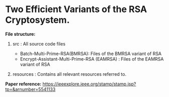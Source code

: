 # Two Efficient Variants of the RSA Cryptosystem.

**File structure:**  
1. src : All source code files
    * Batch-Multi-Prime-RSA(BMRSA): Files of the BMRSA variant of RSA
    * Encrypt-Assistant-Multi-Prime-RSA (EAMRSA) : Files of the EAMRSA variant of RSA

2. resources : Contains all relevant resources referred to. 

**Paper reference:** https://ieeexplore.ieee.org/stamp/stamp.jsp?tp=&arnumber=5541133   
